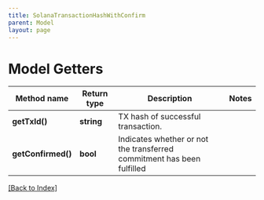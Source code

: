 ```yaml
---
title: SolanaTransactionHashWithConfirm
parent: Model
layout: page
---
```


# Model Getters

Method name | Return type | Description | Notes
------------ | ------------- | ------------- | -------------
**getTxId()** | **string** | TX hash of successful transaction. |
**getConfirmed()** | **bool** | Indicates whether or not the transferred commitment has been fulfilled |

[[Back to Index]](../index.md)

